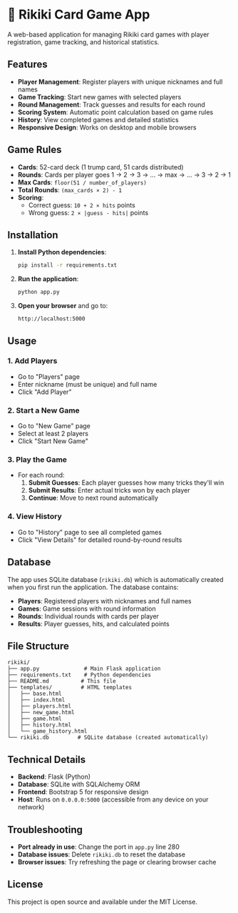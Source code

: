 # 🎴 Rikiki Card Game App

A web-based application for managing Rikiki card games with player registration, game tracking, and historical statistics.

## Features

- **Player Management**: Register players with unique nicknames and full names
- **Game Tracking**: Start new games with selected players
- **Round Management**: Track guesses and results for each round
- **Scoring System**: Automatic point calculation based on game rules
- **History**: View completed games and detailed statistics
- **Responsive Design**: Works on desktop and mobile browsers

## Game Rules

- **Cards**: 52-card deck (1 trump card, 51 cards distributed)
- **Rounds**: Cards per player goes 1 → 2 → 3 → ... → max → ... → 3 → 2 → 1
- **Max Cards**: `floor(51 / number_of_players)`
- **Total Rounds**: `(max_cards × 2) - 1`
- **Scoring**:
  - Correct guess: `10 + 2 × hits` points
  - Wrong guess: `2 × |guess - hits|` points

## Installation

1. **Install Python dependencies**:
   ```bash
   pip install -r requirements.txt
   ```

2. **Run the application**:
   ```bash
   python app.py
   ```

3. **Open your browser** and go to:
   ```
   http://localhost:5000
   ```

## Usage

### 1. Add Players
- Go to "Players" page
- Enter nickname (must be unique) and full name
- Click "Add Player"

### 2. Start a New Game
- Go to "New Game" page
- Select at least 2 players
- Click "Start New Game"

### 3. Play the Game
- For each round:
  1. **Submit Guesses**: Each player guesses how many tricks they'll win
  2. **Submit Results**: Enter actual tricks won by each player
  3. **Continue**: Move to next round automatically

### 4. View History
- Go to "History" page to see all completed games
- Click "View Details" for detailed round-by-round results

## Database

The app uses SQLite database (`rikiki.db`) which is automatically created when you first run the application. The database contains:

- **Players**: Registered players with nicknames and full names
- **Games**: Game sessions with round information
- **Rounds**: Individual rounds with cards per player
- **Results**: Player guesses, hits, and calculated points

## File Structure

```
rikiki/
├── app.py              # Main Flask application
├── requirements.txt    # Python dependencies
├── README.md          # This file
├── templates/         # HTML templates
│   ├── base.html
│   ├── index.html
│   ├── players.html
│   ├── new_game.html
│   ├── game.html
│   ├── history.html
│   └── game_history.html
└── rikiki.db         # SQLite database (created automatically)
```

## Technical Details

- **Backend**: Flask (Python)
- **Database**: SQLite with SQLAlchemy ORM
- **Frontend**: Bootstrap 5 for responsive design
- **Host**: Runs on `0.0.0.0:5000` (accessible from any device on your network)

## Troubleshooting

- **Port already in use**: Change the port in `app.py` line 280
- **Database issues**: Delete `rikiki.db` to reset the database
- **Browser issues**: Try refreshing the page or clearing browser cache

## License

This project is open source and available under the MIT License. 